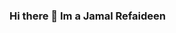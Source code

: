 ### Hi there 👋 Im a Jamal Refaideen

<!--
**jamalrefaideen/jamalrefaideen** is a ✨ _special_ ✨ repository because its `README.md` (this file) appears on your GitHub profile.

Here are some ideas to get you started:

- 🔭 I’m currently working on Full stack Developer
-->
